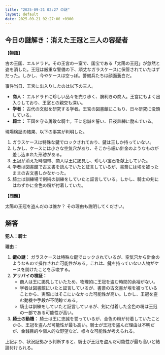```yaml
---
title: "2025-09-21 02:27 の謎"
layout: default
date: 2025-09-21 02:27:00 +0900
---
```

## 今日の謎解き：消えた王冠と三人の容疑者

**【物語】**

古の王国、エルドラド。その王宮の一室で、国宝である「太陽の王冠」が忽然と姿を消した。王冠は厳重な警備の下、頑丈なガラスケースに保管されていたはずだった。しかし、今やケースは空っぽ。警備兵たちは顔面蒼白だ。

事件当日、王宮に出入りしたのは以下の三人。

*   **商人：** エルドラドに珍しい品々を売り歩く、腕利きの商人。王宮にもよく出入りしており、王室との親交も深い。
*   **学者：** 古代の文献を研究する学者。王宮の図書館にこもり、日々研究に没頭している。
*   **騎士：** 王国を守る勇敢な騎士。王に忠誠を誓い、日夜訓練に励んでいる。

現場検証の結果、以下の事実が判明した。

1.  ガラスケースは特殊な鍵でロックされており、鍵は王しか持っていない。
2.  しかし、ケースには小さな空気穴があり、そこから細い針金のようなものが差し込まれた形跡がある。
3.  王冠が消えた時間帯、商人は王に謁見し、珍しい宝石を献上していた。
4.  学者は図書館で古文書を読んでいたと証言しているが、書斎には埃を被ったままの古文書しかなかった。
5.  騎士は訓練場で剣術の訓練をしていたと証言している。しかし、騎士の剣にはわずかに金色の粉が付着していた。

**【問題】**

太陽の王冠を盗んだのは誰か？ その理由も説明してください。

## 解答

**犯人：騎士**

**理由：**

1.  **鍵の謎：** ガラスケースは特殊な鍵でロックされているが、空気穴から針金のようなもので操作された可能性がある。これは、鍵を持っていない人物がケースを開けたことを示唆する。
2.  **アリバイの検証：**
    *   商人は王に謁見していたため、物理的に王冠を盗む時間的余裕がない。
    *   学者は図書館にいたと証言しているが、書斎の古文書が埃を被っていることから、実際にはそこにいなかった可能性が高い。しかし、王冠を盗む動機や手段が不明瞭である。
    *   騎士は訓練をしていたと証言しているが、剣に付着した金色の粉は王冠の一部である可能性が高い。
3.  **騎士の動機：** 騎士は王に忠誠を誓っているが、金色の粉が付着していたことから、王冠を盗んだ可能性が最も高い。騎士が王冠を盗んだ理由は不明だが、金銭目的や個人的な野望など、様々な可能性が考えられる。

上記より、状況証拠から判断すると、騎士が王冠を盗んだ可能性が最も高いと結論付けられる。

